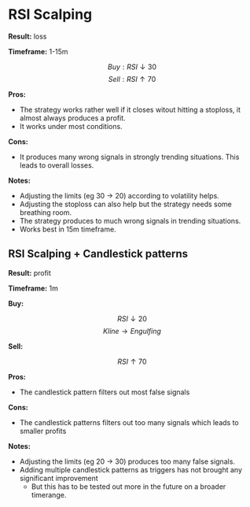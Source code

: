 # RSI Scalping

**Result:** loss

**Timeframe:** 1-15m

$$ Buy: RSI \downarrow 30 $$
$$ Sell: RSI \uparrow 70 $$

**Pros:**

- The strategy works rather well if it closes witout hitting a stoploss, it almost always produces a profit.
- It works under most conditions.

**Cons:**

- It produces many wrong signals in strongly trending situations.
  This leads to overall losses.

**Notes:**

- Adjusting the limits (eg 30 $\rightarrow$ 20) according to volatility helps.
- Adjusting the stoploss can also help but the strategy needs some breathing room.
- The strategy produces to much wrong signals in trending situations.
- Works best in 15m timeframe.

## RSI Scalping + Candlestick patterns

**Result:** profit

**Timeframe:** 1m

**Buy:**

$$ RSI \downarrow 20 $$
$$ Kline \rightarrow Engulfing $$

**Sell:**

$$RSI \uparrow 70 $$

**Pros:**

- The candlestick pattern filters out most false signals

**Cons:**

- The candlestick patterns filters out too many signals which leads to smaller profits

**Notes:**

- Adjusting the limits (eg 20 $\rightarrow$ 30) produces too many false signals.
- Adding multiple candlestick patterns as triggers has not brought any significant improvement
  - But this has to be tested out more in the future on a broader timerange.

